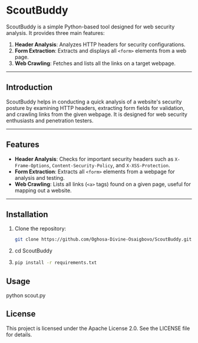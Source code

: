# ScoutBuddy

ScoutBuddy is a simple Python-based tool designed for web security analysis. It provides three main features:

1. **Header Analysis**: Analyzes HTTP headers for security configurations.
2. **Form Extraction**: Extracts and displays all `<form>` elements from a web page.
3. **Web Crawling**: Fetches and lists all the links on a target webpage.

---

## Introduction

ScoutBuddy helps in conducting a quick analysis of a website's security posture by examining HTTP headers, extracting form fields for validation, and crawling links from the given webpage. It is designed for web security enthusiasts and penetration testers.

---

## Features

- **Header Analysis**: Checks for important security headers such as `X-Frame-Options`, `Content-Security-Policy`, and `X-XSS-Protection`.
- **Form Extraction**: Extracts all `<form>` elements from a webpage for analysis and testing.
- **Web Crawling**: Lists all links (`<a>` tags) found on a given page, useful for mapping out a website.

---

## Installation

1. Clone the repository:
   ```bash
   git clone https://github.com/Oghosa-Divine-Osaigbovo/ScoutBuddy.git
2. cd ScoutBuddy
3. ```bash
   pip install -r requirements.txt

## Usage
python scout.py

## License
This project is licensed under the Apache License 2.0. See the LICENSE file for details.
